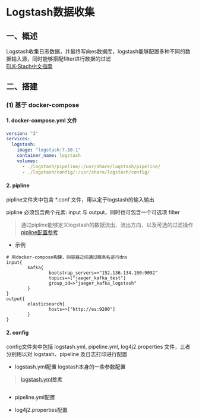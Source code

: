 # Logstash数据收集
## 一、概述
Logstash收集日志数据，并最终写向es数据库，logstash能够配置多种不同的数据输入源，同时能够搭配filter进行数据的过滤  
[ELK-Stach中文指南](https://elkguide.elasticsearch.cn/logstash/get-start/hello-world.html)

## 二、搭建
### (1) 基于 docker-compose
#### 1. docker-compose.yml 文件
```yml
version: "3"
services: 
  logstash:
    image: "logstash:7.10.1"
    container_name: logstash
    volumes:
      - ./logstash/pipeline/:/usr/share/logstash/pipeline/
      - ./logstash/config/:/usr/share/logstash/config/
```

#### 2. pipline
pipline文件夹中包含 *.conf 文件，用以定于logstash的输入输出  

pipline 必须包含两个元素: input 与 output，同时也可包含一个可选项 filter  
> 通过pipline能够定义logstash的数据流出、流出方向，以及可选的过滤操作  
> [pipline配置参考](https://www.elastic.co/guide/en/logstash/current/configuration-file-structure.html) 

- 示例
```log
# 用docker-compose构建，则容器之间通过服务名进行dns
input{
        kafka{
                bootstrap_servers=>"152.136.134.100:9092"
                topics=>["jaeger_kafka_test"]
                group_id=>"jaeger_kafka_logstash"
        }
}
output{
        elasticsearch{
                hosts=>["http://es:9200"]
        }
}
```

#### 2. config
config文件夹中包括 logstash.yml, pipeline.yml, log4j2.properties 文件，三者分别用以对 logstash、pipeline 及日志打印进行配置
- logstash.yml配置
logstash本身的一些参数配置  
>[logstash.yml参考](https://www.elastic.co/guide/en/logstash/current/logstash-settings-file.html)  

```yml

```


- pipeline.yml配置


- log4j2.properties配置
